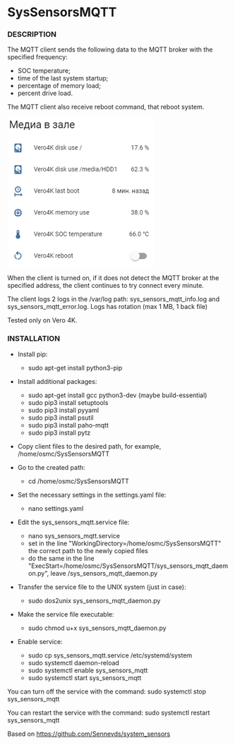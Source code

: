 <h1>SysSensorsMQTT</h1>
<h3>DESCRIPTION</h3>

The MQTT client sends the following data to the MQTT broker with the specified frequency:

* SOC temperature;
* time of the last system startup;
* percentage of memory load;
* percent drive load.

The MQTT client also receive reboot command, that reboot system. 

![lovelace card](/images/image1.png)

When the client is turned on, if it does not detect the MQTT broker at the specified address,
the client continues to try connect every minute.

The client logs 2 logs in the /var/log path: sys_sensors_mqtt_info.log and sys_sensors_mqtt_error.log. Logs has rotation (max 1 MB, 1 back file)

Tested only on Vero 4K.

<h3>INSTALLATION</h3>

* Install pip:
  * sudo apt-get install python3-pip
* Install additional packages:
  * sudo apt-get install gcc python3-dev (maybe build-essential)
  * sudo pip3 install setuptools
  * sudo pip3 install pyyaml
  * sudo pip3 install psutil
  * sudo pip3 install paho-mqtt
  * sudo pip3 install pytz

* Copy client files to the desired path, for example, /home/osmc/SysSensorsMQTT
* Go to the created path:
  * cd /home/osmc/SysSensorsMQTT
* Set the necessary settings in the settings.yaml file:
  * nano settings.yaml
* Edit the sys_sensors_mqtt.service file:
  * nano sys_sensors_mqtt.service
  * set in the line "WorkingDirectory=/home/osmc/SysSensorsMQTT" the correct path to the newly copied files
  * do the same in the line "ExecStart=/home/osmc/SysSensorsMQTT/sys_sensors_mqtt_daemon.py", leave /sys_sensors_mqtt_daemon.py
* Transfer the service file to the UNIX system (just in case):
  * sudo dos2unix sys_sensors_mqtt_daemon.py
* Make the service file executable:
  * sudo chmod u+x sys_sensors_mqtt_daemon.py
* Enable service:
  * sudo cp sys_sensors_mqtt.service /etc/systemd/system
  * sudo systemctl daemon-reload
  * sudo systemctl enable sys_sensors_mqtt
  * sudo systemctl start sys_sensors_mqtt

You can turn off the service with the command: sudo systemctl stop sys_sensors_mqtt

You can restart the service with the command: sudo systemctl restart sys_sensors_mqtt

Based on https://github.com/Sennevds/system_sensors
